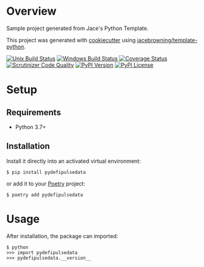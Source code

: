 # Overview

Sample project generated from Jace's Python Template.

This project was generated with [cookiecutter](https://github.com/audreyr/cookiecutter) using [jacebrowning/template-python](https://github.com/jacebrowning/template-python).

[![Unix Build Status](https://img.shields.io/travis/com/jhhb/pydefipulsedata.svg?label=unix)](https://travis-ci.com/jhhb/pydefipulsedata)
[![Windows Build Status](https://img.shields.io/appveyor/ci/jhhb/pydefipulsedata.svg?label=windows)](https://ci.appveyor.com/project/jhhb/pydefipulsedata)
[![Coverage Status](https://img.shields.io/coveralls/jhhb/pydefipulsedata.svg)](https://coveralls.io/r/jhhb/pydefipulsedata)
[![Scrutinizer Code Quality](https://img.shields.io/scrutinizer/g/jhhb/pydefipulsedata.svg)](https://scrutinizer-ci.com/g/jhhb/pydefipulsedata)
[![PyPI Version](https://img.shields.io/pypi/v/pydefipulsedata.svg)](https://pypi.org/project/pydefipulsedata)
[![PyPI License](https://img.shields.io/pypi/l/pydefipulsedata.svg)](https://pypi.org/project/pydefipulsedata)

# Setup

## Requirements

* Python 3.7+

## Installation

Install it directly into an activated virtual environment:

```text
$ pip install pydefipulsedata
```

or add it to your [Poetry](https://poetry.eustace.io/) project:

```text
$ poetry add pydefipulsedata
```

# Usage

After installation, the package can imported:

```text
$ python
>>> import pydefipulsedata
>>> pydefipulsedata.__version__
```
